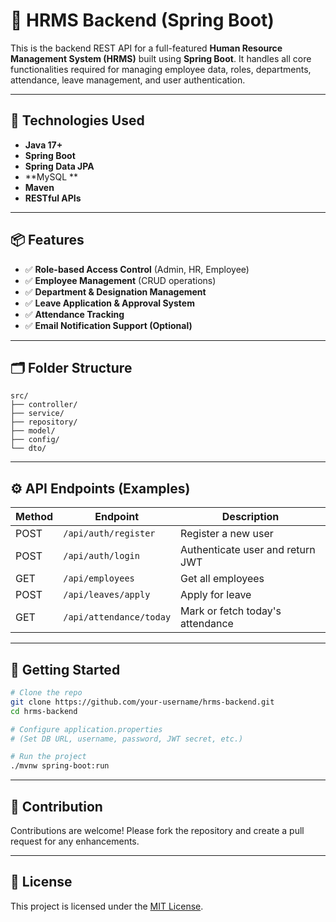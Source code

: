 
# 🧾 HRMS Backend (Spring Boot)

This is the backend REST API for a full-featured **Human Resource Management System (HRMS)** built using **Spring Boot**. It handles all core functionalities required for managing employee data, roles, departments, attendance, leave management, and user authentication.

---

## 🔧 Technologies Used

- **Java 17+**
- **Spring Boot**
- **Spring Data JPA**
- **MySQL **
- **Maven**
- **RESTful APIs**

---

## 📦 Features

- ✅ **Role-based Access Control** (Admin, HR, Employee)
- ✅ **Employee Management** (CRUD operations)
- ✅ **Department & Designation Management**
- ✅ **Leave Application & Approval System**
- ✅ **Attendance Tracking**
- ✅ **Email Notification Support (Optional)**

---

## 🗂️ Folder Structure

```
src/
├── controller/
├── service/
├── repository/
├── model/
├── config/
└── dto/
```

---

## ⚙️ API Endpoints (Examples)

| Method | Endpoint | Description |
|--------|----------|-------------|
| POST   | `/api/auth/register` | Register a new user |
| POST   | `/api/auth/login`    | Authenticate user and return JWT |
| GET    | `/api/employees`     | Get all employees |
| POST   | `/api/leaves/apply`  | Apply for leave |
| GET    | `/api/attendance/today` | Mark or fetch today's attendance |

---

## 🏁 Getting Started

```bash
# Clone the repo
git clone https://github.com/your-username/hrms-backend.git
cd hrms-backend

# Configure application.properties
# (Set DB URL, username, password, JWT secret, etc.)

# Run the project
./mvnw spring-boot:run
```

---


## 🤝 Contribution

Contributions are welcome! Please fork the repository and create a pull request for any enhancements.

---

## 📄 License

This project is licensed under the [MIT License](LICENSE).
